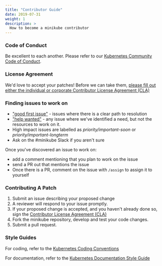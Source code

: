 ```yaml
---
title: "Contributor Guide"
date: 2019-07-31
weight: 1
description: >
  How to become a minikube contributor
---
```


### Code of Conduct

 Be excellent to each another. Please refer to our [Kubernetes Community Code of Conduct](https://git.k8s.io/community/code-of-conduct.md).

### License Agreement

We'd love to accept your patches! Before we can take them, [please fill out either the individual or corporate Contributor License Agreement (CLA)](http://git.k8s.io/community/CLA.md)

### Finding issues to work on

* ["good first issue"](https://github.com/kubernetes/minikube/issues?q=is%3Aissue+is%3Aopen+label%3A%22good+first+issue%22)  -  issues where there is a clear path to resolution
* ["help wanted"](https://github.com/kubernetes/minikube/issues?utf8=%E2%9C%93&q=is%3Aissue+is%3Aopen+label%3A%22help+wanted%22+) - any issue where we've identified a need, but not the resources to work on it.
* High impact issues are labelled as *priority/important-soon* or *priority/important-longterm*
* Ask on the #minikube Slack if you aren't sure

Once you've discovered an issue to work on:

* add a comment mentioning that you plan to work on the issue
* send a PR out that mentions the issue
* Once there is a PR, comment on the issue with `/assign` to assign it to yourself

### Contributing A Patch

1. Submit an issue describing your proposed change
2. A reviewer will respond to your issue promptly.
3. If your proposed change is accepted, and you haven't already done so, sign the [Contributor License Agreement (CLA)](http://git.k8s.io/community/CLA.md)
4. Fork the minikube repository, develop and test your code changes.
5. Submit a pull request.

### Style Guides

For coding, refer to the [Kubernetes Coding Conventions](https://github.com/kubernetes/community/blob/master/contributors/guide/coding-conventions.md#code-conventions)

For documentation, refer to the [Kubernetes Documentation Style Guide](https://kubernetes.io/docs/contribute/style/style-guide/)
